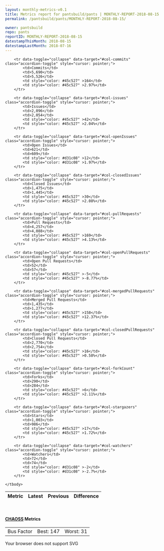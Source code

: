 ```yaml
---
layout: monthly-metrics-v0.1
title: Metrics report for pantsbuild/pants | MONTHLY-REPORT-2018-08-15 | 2018-08-15
permalink: /pantsbuild/pants/MONTHLY-REPORT-2018-08-15/

owner: pantsbuild
repo: pants
reportID: MONTHLY-REPORT-2018-08-15
datestampThisMonth: 2018-08-15
datestampLastMonth: 2018-07-16
---
```



<table class="table table-condensed" style="border-collapse:collapse;">
    <thead>
    <tr>
        <th>Metric</th>
        <th>Latest</th>
        <th>Previous</th>
        <th colspan="2" style="text-align: center;">Difference</th>
    </tr>
    </thead>
    <tbody>

        <tr data-toggle="collapse" data-target="#col-commits" class="accordion-toggle" style="cursor: pointer;">
            <td>Commits</td>
            <td>5,690</td>
            <td>5,526</td>
            <td style="color: #45c527" >164</td>
            <td style="color: #45c527" >2.97%</td>
        </tr>
        
        <tr data-toggle="collapse" data-target="#col-issues" class="accordion-toggle" style="cursor: pointer;">
            <td>Issues</td>
            <td>2,096</td>
            <td>2,054</td>
            <td style="color: #45c527" >42</td>
            <td style="color: #45c527" >2.04%</td>
        </tr>
        
        <tr data-toggle="collapse" data-target="#col-openIssues" class="accordion-toggle" style="cursor: pointer;">
            <td>Open Issues</td>
            <td>621</td>
            <td>609</td>
            <td style="color: #d31c08" >12</td>
            <td style="color: #d31c08" >1.97%</td>
        </tr>
        
        <tr data-toggle="collapse" data-target="#col-closedIssues" class="accordion-toggle" style="cursor: pointer;">
            <td>Closed Issues</td>
            <td>1,475</td>
            <td>1,445</td>
            <td style="color: #45c527" >30</td>
            <td style="color: #45c527" >2.08%</td>
        </tr>
        
        <tr data-toggle="collapse" data-target="#col-pullRequests" class="accordion-toggle" style="cursor: pointer;">
            <td>Pull Requests</td>
            <td>4,257</td>
            <td>4,088</td>
            <td style="color: #45c527" >169</td>
            <td style="color: #45c527" >4.13%</td>
        </tr>
        
        <tr data-toggle="collapse" data-target="#col-openPullRequests" class="accordion-toggle" style="cursor: pointer;">
            <td>Open Pull Requests</td>
            <td>52</td>
            <td>57</td>
            <td style="color: #45c527" >-5</td>
            <td style="color: #45c527" >-8.77%</td>
        </tr>
        
        <tr data-toggle="collapse" data-target="#col-mergedPullRequests" class="accordion-toggle" style="cursor: pointer;">
            <td>Merged Pull Requests</td>
            <td>1,435</td>
            <td>1,277</td>
            <td style="color: #45c527" >158</td>
            <td style="color: #45c527" >12.37%</td>
        </tr>
        
        <tr data-toggle="collapse" data-target="#col-closedPullRequests" class="accordion-toggle" style="cursor: pointer;">
            <td>Closed Pull Requests</td>
            <td>2,770</td>
            <td>2,754</td>
            <td style="color: #45c527" >16</td>
            <td style="color: #45c527" >0.58%</td>
        </tr>
        
        <tr data-toggle="collapse" data-target="#col-forkCount" class="accordion-toggle" style="cursor: pointer;">
            <td>Forks</td>
            <td>290</td>
            <td>284</td>
            <td style="color: #45c527" >6</td>
            <td style="color: #45c527" >2.11%</td>
        </tr>
        
        <tr data-toggle="collapse" data-target="#col-stargazers" class="accordion-toggle" style="cursor: pointer;">
            <td>Stars</td>
            <td>1,003</td>
            <td>986</td>
            <td style="color: #45c527" >17</td>
            <td style="color: #45c527" >1.72%</td>
        </tr>
        
        <tr data-toggle="collapse" data-target="#col-watchers" class="accordion-toggle" style="cursor: pointer;">
            <td>Watchers</td>
            <td>72</td>
            <td>74</td>
            <td style="color: #d31c08" >-2</td>
            <td style="color: #d31c08" >-2.7%</td>
        </tr>
        
    </tbody>
</table>
<br>
<h4><a target="_blank" href="https://chaoss.community/">CHAOSS</a> Metrics</h4>

<table class="table table-condensed" style="border-collapse:collapse;">
    <tbody>
        <td>Bus Factor</td>
        <td>Best: 147</td>
        <td>Worst: 31</td>
    </tbody>
</table>
<div class="row">
	<object class="cell" type="image/svg+xml" data="/metrics/graphs/pantsbuild/pants/timeseries_new_watchers_per_month.svg">
		Your browser does not support SVG
	</object>
</div>

